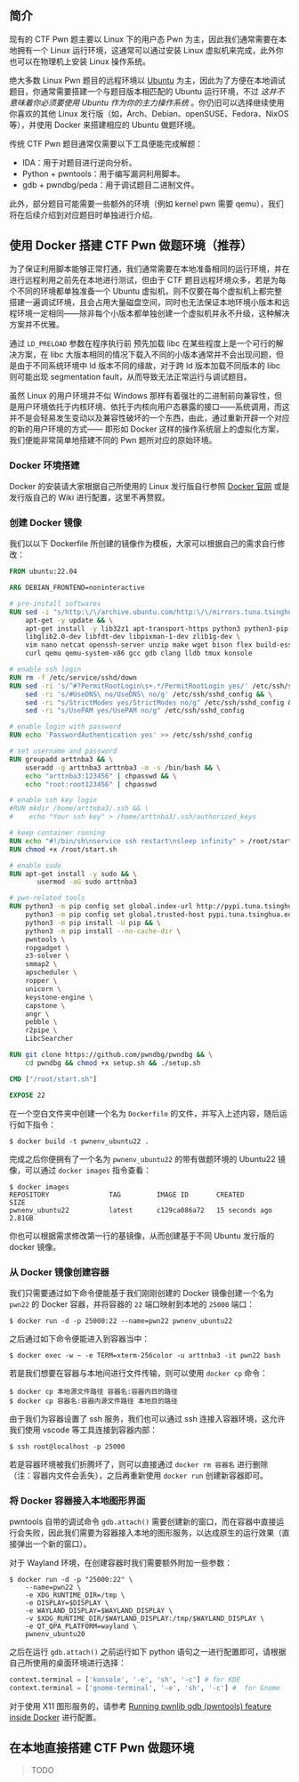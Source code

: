 ## 简介

现有的 CTF Pwn 题主要以 Linux 下的用户态 Pwn 为主，因此我们通常需要在本地拥有一个 Linux 运行环境，这通常可以通过安装 Linux 虚拟机来完成，此外你也可以在物理机上安装 Linux 操作系统。

绝大多数 Linux Pwn 题目的远程环境以 [Ubuntu](https://ubuntu.com/) 为主，因此为了方便在本地调试题目，你通常需要搭建一个与题目版本相匹配的 Ubuntu 运行环境，不过 _这并不意味着你必须要使用 Ubuntu 作为你的主力操作系统_ 。你仍旧可以选择继续使用你喜欢的其他 Linux 发行版（如，Arch、Debian、openSUSE、Fedora、NixOS 等），并使用 Docker 来搭建相应的 Ubuntu 做题环境。

传统 CTF Pwn 题目通常仅需要以下工具便能完成解题：

- IDA：用于对题目进行逆向分析。
- Python + pwntools：用于编写漏洞利用脚本。
- gdb + pwndbg/peda：用于调试题目二进制文件。

此外，部分题目可能需要一些额外的环境（例如 kernel pwn 需要 qemu），我们将在后续介绍到对应题目时单独进行介绍。

## 使用 Docker 搭建 CTF Pwn 做题环境（推荐）

为了保证利用脚本能够正常打通，我们通常需要在本地准备相同的运行环境，并在进行远程利用之前先在本地进行测试，但由于 CTF 题目远程环境众多，若是为每个不同的环境都单独准备一个 Ubuntu 虚拟机，则不仅要在每个虚拟机上都完整搭建一遍调试环境，且会占用大量磁盘空间，同时也无法保证本地环境小版本和远程环境一定相同——除非每个小版本都单独创建一个虚拟机并永不升级，这种解决方案并不优雅。

通过 `LD_PRELOAD` 参数在程序执行前 预先加载 libc 在某些程度上是一个可行的解决方案，在 libc 大版本相同的情况下载入不同的小版本通常并不会出现问题，但是由于不同系统环境中 ld 版本不同的缘故，对于跨 ld 版本加载不同版本的 libc 则可能出现 segmentation fault，从而导致无法正常运行与调试题目。

虽然 Linux 的用户环境并不似 Windows 那样有着强壮的二进制前向兼容性，但是用户环境依托于内核环境、依托于内核向用户态暴露的接口——系统调用，而这并不是会轻易发生变动以及兼容性破坏的一个东西，由此，通过重新开辟一个对应的新的用户环境的方式—— 即形如 Docker 这样的操作系统层上的虚拟化方案，我们便能非常简单地搭建不同的 Pwn 题所对应的原始环境。

### Docker 环境搭建

Docker 的安装请大家根据自己所使用的 Linux 发行版自行参照 [Docker 官网](https://docs.docker.com/engine/install/) 或是发行版自己的 Wiki 进行配置，这里不再赘叙。

### 创建 Docker 镜像

我们以以下 Dockerfile 所创建的镜像作为模板，大家可以根据自己的需求自行修改：

```dockerfile
FROM ubuntu:22.04

ARG DEBIAN_FRONTEND=noninteractive

# pre-install softwares
RUN sed -i "s/http:\/\/archive.ubuntu.com/http:\/\/mirrors.tuna.tsinghua.edu.cn/g" /etc/apt/sources.list && \
    apt-get -y update && \
    apt-get install -y lib32z1 apt-transport-https python3 python3-pip git \
    libglib2.0-dev libfdt-dev libpixman-1-dev zlib1g-dev \
    vim nano netcat openssh-server unzip make wget bison flex build-essential \
    curl qemu qemu-system-x86 gcc gdb clang lldb tmux konsole

# enable ssh login
RUN rm -f /etc/service/sshd/down
RUN sed -ri 's/^#?PermitRootLogin\s+.*/PermitRootLogin yes/' /etc/ssh/sshd_config &&\
    sed -ri 's/#UseDNS\ no/UseDNS\ no/g' /etc/ssh/sshd_config && \
    sed -ri "s/StrictModes yes/StrictModes no/g" /etc/ssh/sshd_config && \
    sed -ri "s/UsePAM yes/UsePAM no/g" /etc/ssh/sshd_config

# enable login with password
RUN echo 'PasswordAuthentication yes' >> /etc/ssh/sshd_config

# set username and password
RUN groupadd arttnba3 && \
    useradd -g arttnba3 arttnba3 -m -s /bin/bash && \
    echo "arttnba3:123456" | chpasswd && \
    echo "root:root123456" | chpasswd

# enable ssh key login
#RUN mkdir /home/arttnba3/.ssh && \
#    echo "Your ssh key" > /home/arttnba3/.ssh/authorized_keys

# keep container running
RUN echo "#!/bin/sh\nservice ssh restart\nsleep infinity" > /root/start.sh
RUN chmod +x /root/start.sh

# enable sudo
RUN apt-get install -y sudo && \
       usermod -aG sudo arttnba3

# pwn-related tools
RUN python3 -m pip config set global.index-url http://pypi.tuna.tsinghua.edu.cn/simple && \
    python3 -m pip config set global.trusted-host pypi.tuna.tsinghua.edu.cn && \
    python3 -m pip install -U pip && \
    python3 -m pip install --no-cache-dir \
    pwntools \
    ropgadget \
    z3-solver \
    smmap2 \
    apscheduler \
    ropper \
    unicorn \
    keystone-engine \
    capstone \
    angr \
    pebble \
    r2pipe \
    LibcSearcher

RUN git clone https://github.com/pwndbg/pwndbg && \
    cd pwndbg && chmod +x setup.sh && ./setup.sh

CMD ["/root/start.sh"]

EXPOSE 22
```

在一个空白文件夹中创建一个名为 `Dockerfile` 的文件，并写入上述内容，随后运行如下指令：

```shell
$ docker build -t pwnenv_ubuntu22 .
```

完成之后你便拥有了一个名为 `pwnenv_ubuntu22` 的带有做题环境的 Ubuntu22 镜像，可以通过 `docker images` 指令查看：

```shell
$ docker images                                              
REPOSITORY               TAG         IMAGE ID       CREATED          SIZE                                     
pwnenv_ubuntu22          latest      c129ca086a72   15 seconds ago   2.81GB
```

你也可以根据需求修改第一行的基镜像，从而创建基于不同 Ubuntu 发行版的 docker 镜像。

### 从 Docker 镜像创建容器

我们只需要通过如下命令便能基于我们刚刚创建的 Docker 镜像创建一个名为 `pwn22` 的 Docker 容器，并将容器的 `22` 端口映射到本地的 `25000` 端口：

```shell
$ docker run -d -p 25000:22 --name=pwn22 pwnenv_ubuntu22
```

之后通过如下命令便能进入到容器当中：

```shell
$ docker exec -w ~ -e TERM=xterm-256color -u arttnba3 -it pwn22 bash
```

若是我们想要在容器与本地间进行文件传输，则可以使用 `docker cp` 命令：

```shell
$ docker cp 本地源文件路径 容器名:容器内目的路径
$ docker cp 容器名:容器内源文件路径 本地目的路径
```

由于我们为容器设置了 ssh 服务，我们也可以通过 ssh 连接入容器环境，这允许我们使用 vscode 等工具连接到容器内部：

```shell
$ ssh root@localhost -p 25000
```

若是容器环境被我们折腾坏了，则可以直接通过 `docker rm 容器名` 进行删除（注：容器内文件会丢失），之后再重新使用 `docker run` 创建新容器即可。

### 将 Docker 容器接入本地图形界面

pwntools 自带的调试命令 `gdb.attach()` 需要创建新的窗口，而在容器中直接运行会失败，因此我们需要为容器接入本地的图形服务，以达成原生的运行效果（直接弹出一个新的窗口）。

对于 Wayland 环境，在创建容器时我们需要额外附加一些参数：

```shell
$ docker run -d -p "25000:22" \
	--name=pwn22 \
	-e XDG_RUNTIME_DIR=/tmp \
	-e DISPLAY=$DISPLAY \
	-e WAYLAND_DISPLAY=$WAYLAND_DISPLAY \
	-v $XDG_RUNTIME_DIR/$WAYLAND_DISPLAY:/tmp/$WAYLAND_DISPLAY \
	-e QT_QPA_PLATFORM=wayland \
	pwnenv_ubuntu20
```

之后在运行 `gdb.attach()` 之前运行如下 python 语句之一进行配置即可，请根据自己所使用的桌面环境进行选择：

```python
context.terminal = ['konsole', '-e', 'sh', '-c'] # for KDE
context.terminal = ['gnome-terminal', '-e', 'sh', '-c'] #  for Gnome
```

对于使用 X11 图形服务的，请参考 [Running pwnlib gdb (pwntools) feature inside Docker](https://gist.github.com/turekt/71f6950bc9f048daaeb69479845b672b) 进行配置。

## 在本地直接搭建 CTF Pwn 做题环境

> TODO